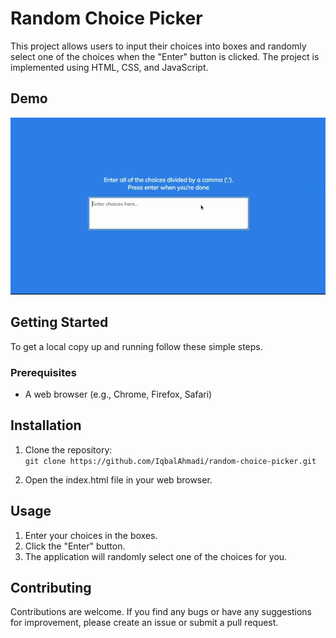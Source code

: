 # Random Choice Picker

This project allows users to input their choices into boxes and randomly select one of the choices when the "Enter" button is clicked. The project is implemented using HTML, CSS, and JavaScript.

## Demo

![Demo](./asset/random.gif)

## Getting Started

To get a local copy up and running follow these simple steps.

### Prerequisites

- A web browser (e.g., Chrome, Firefox, Safari)

## Installation

1. Clone the repository: <br>
   `git clone https://github.com/IqbalAhmadi/random-choice-picker.git`

2. Open the index.html file in your web browser.

## Usage

1. Enter your choices in the boxes.
2. Click the "Enter" button.
3. The application will randomly select one of the choices for you.

## Contributing

Contributions are welcome. If you find any bugs or have any suggestions for improvement, please create an issue or submit a pull request.
